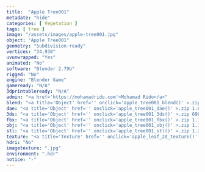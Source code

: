```yaml
---
title:  "Apple Tree001"
metadate: "hide"
categories: [ Vegetation ]
tags: [ tree ]
image: "/assets/images/apple-tree001.jpg"
object: "Apple Tree001"
geometry: "Subdivision-ready"
vertices: "34,930"
uvunwrapped: "Yes"
animated: "No"
software: "Blender 2.79b"
rigged: "No"
engine: "Blender Game"
gameready: "N/A"
3dprintableready: "N/A"
admin: "<a href='https://mohamadrido.com'>Mohamad Rido</a>"
blend: "<a title='Object' href='' onclick='apple_tree001_blend()' >.zip 18.5 MB</a>"
dae: "<a title='Object' href='' onclick='apple_tree001_dae()' >.zip 1.6 MB</a>"
3ds: "<a title='Object' href='' onclick='apple_tree001_3ds()' >.zip 698.6 kB</a>"
fbx: "<a title='Object' href='' onclick='apple_tree001_fbx()' >.zip 1.3 MB</a>"
obj: "<a title='Object' href='' onclick='apple_tree001_obj()' >.zip 1.1 MB</a>"
stl: "<a title='Object' href='' onclick='apple_tree001_stl()' >.zip 1.2 MB</a>"
texture: "<a title='Texture' href='' onclick='apple_leaf_2d_texture()' >appleleaf2d</a>"
hdri: "No"
imagetexture: ".jpg"
environment: ".hdr"
notice: "-"
---
```

